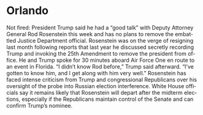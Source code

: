 # Or­lando

Not fired: Pres­i­dent Trump said he had a “good talk” with Deputy At­tor­ney
Gen­eral Rod Rosen­stein this week and has no plans to re­move the em­bat­tled
Jus­tice Depart­ment of­fi­cial. Rosen­stein was on the verge of re­sign­ing
last month fol­low­ing re­ports that last year he dis­cussed se­cretly record­ing
Trump and in­vok­ing the 25th Amend­ment to re­move the pres­i­dent from of­fice.
He and Trump spoke for 30 min­utes aboard Air Force One en route to an event in
Florida. “I didn’t know Rod be­fore,” Trump said af­ter­ward. “I’ve
got­ten to know him, and I get along with him very well.” Rosen­stein has faced
in­tense crit­i­cism from Trump and con­gres­sional Repub­li­cans over his
over­sight of the probe into Rus­sian election in­ter­fer­ence. White House
of­fi­cials say it re­mains likely that Rosen­stein will de­part af­ter the
midterm elec­tions, es­pe­cially if the Repub­li­cans main­tain con­trol of
the Se­nate and can con­firm Trump’s nom­i­nee.

